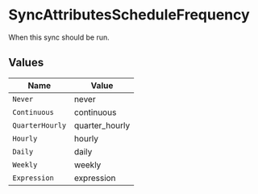 # SyncAttributesScheduleFrequency

When this sync should be run.


## Values

| Name            | Value           |
| --------------- | --------------- |
| `Never`         | never           |
| `Continuous`    | continuous      |
| `QuarterHourly` | quarter_hourly  |
| `Hourly`        | hourly          |
| `Daily`         | daily           |
| `Weekly`        | weekly          |
| `Expression`    | expression      |
